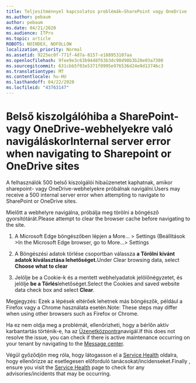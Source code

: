```yaml
---
title: Teljesítménnyel kapcsolatos problémák–SharePoint vagy OneDrive
ms.author: pebaum
author: pebaum
ms.date: 04/21/2020
ms.audience: ITPro
ms.topic: article
ROBOTS: NOINDEX, NOFOLLOW
localization_priority: Normal
ms.assetid: 9225ec0f-771f-4d7a-8157-e188953107aa
ms.openlocfilehash: 9fee9e3c63b9448f63b3dc98d98b3b28e03a7300
ms.sourcegitcommit: 631cbb5f03e5371f0995e976536d24e9d13746c3
ms.translationtype: MT
ms.contentlocale: hu-HU
ms.lasthandoff: 04/22/2020
ms.locfileid: "43763147"
---
```

# <a name="internal-server-error-when-navigating-to-sharepoint-or-onedrive-sites"></a><span data-ttu-id="d29e5-102">Belső kiszolgálóhiba a SharePoint- vagy OneDrive-webhelyekre való navigáláskor</span><span class="sxs-lookup"><span data-stu-id="d29e5-102">Internal server error when navigating to Sharepoint or OneDrive sites</span></span>

<span data-ttu-id="d29e5-103">A felhasználók 500 belső kiszolgálói hibaüzenetet kaphatnak, amikor sharepoint- vagy OneDrive-webhelyekre próbálnak navigálni.</span><span class="sxs-lookup"><span data-stu-id="d29e5-103">Users may receive a 500 internal server error when attempting to navigate to SharePoint or OneDrive sites.</span></span> 

<span data-ttu-id="d29e5-104">Mielőtt a webhelyre navigálna, próbálja meg törölni a böngésző gyorsítótárát.</span><span class="sxs-lookup"><span data-stu-id="d29e5-104">Please attempt to clear the browser cache before navigating to the site.</span></span>


1. <span data-ttu-id="d29e5-105">A Microsoft Edge böngészőben lépjen a More... > Settings (Beállítások ></span><span class="sxs-lookup"><span data-stu-id="d29e5-105">In the Microsoft Edge browser, go to More...> Settings</span></span>

2. <span data-ttu-id="d29e5-106">A Böngészési adatok törlése csoportban válassza **a Törölni kívánt adatok kiválasztása lehetőséget.**</span><span class="sxs-lookup"><span data-stu-id="d29e5-106">Under Clear browsing data, select **Choose what to clear**</span></span>

3. <span data-ttu-id="d29e5-107">Jelölje be a Cookie-k és a mentett webhelyadatok jelölőnégyzetet, és jelölje **be a Törlés**lehetőséget.</span><span class="sxs-lookup"><span data-stu-id="d29e5-107">Select the Cookies and saved website data check box and select **Clear**.</span></span>

<span data-ttu-id="d29e5-108">Megjegyzés: Ezek a lépések eltérőek lehetnek más böngészők, például a Firefox vagy a Chrome használata esetén.</span><span class="sxs-lookup"><span data-stu-id="d29e5-108">Note: These steps may differ when using other browsers such as Firefox or Chrome.</span></span>

<span data-ttu-id="d29e5-109">Ha ez nem oldja meg a problémát, ellenőrizheti, hogy a bérlőn aktív karbantartás történik-e, ha az [Üzenetközpontra](https://portal.office.com/adminportal/home#/MessageCenter)navigál.</span><span class="sxs-lookup"><span data-stu-id="d29e5-109">If this does not resolve the issue, you can check if there is active maintenance occurring on your tenant by navigating to the [Message center](https://portal.office.com/adminportal/home#/MessageCenter).</span></span>

<span data-ttu-id="d29e5-110">Végül győződjön meg róla, hogy látogasson el a [Service Health](https://portal.office.com/adminportal/home#/servicehealth) oldalra, hogy ellenőrizze az esetlegesen előforduló tanácsokat/incidenseket.</span><span class="sxs-lookup"><span data-stu-id="d29e5-110">Finally , ensure you visit the [Service Health](https://portal.office.com/adminportal/home#/servicehealth) page to check for any advisories/incidents that may be occurring.</span></span>

